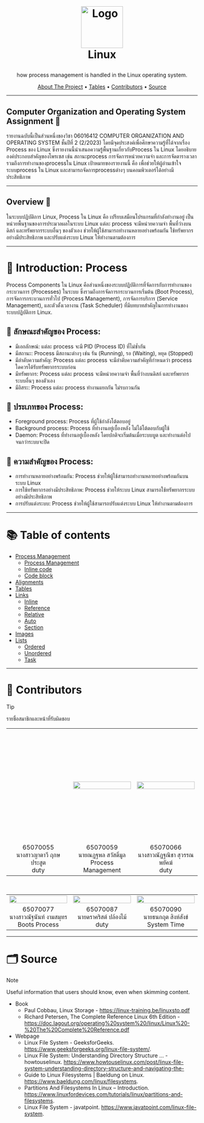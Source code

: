 <!-- LOGO -->
<br />
<h1>
<p align="center">
  <img src="https://cdn-icons-png.flaticon.com/512/518/518713.png" alt="Logo" width="auto" height="110">
  <br>Linux
</h1>
  <p align="center">
    how process management is handled in the Linux operating system.
    <br />
    </p>
</p>
<p align="center">
  <a href="#about">About The Project</a> •
  <a href="#table">Tables</a> •
  <a href="#contributors">Contributors</a> •
  <a href="#source">Source</a>
</p>  

---

<a id="about"></a>
## Computer Organization and Operating System Assignment  :pushpin:
รายงานฉบับนี้เป็นส่วนหนึ่งของวิชา 06016412 COMPUTER ORGANIZATION AND OPERATING SYSTEM ชั้นปีที่ 2 (2/2023) โดยมีจุดประสงค์เพื่อศึกษาความรู้ที่ได้จากเรื่อง Process ของ Linux ซึ่งรายงานนี้นำเสนอความรู้พื้นฐานเกี่ยวกับProcess ใน Linux โดยอธิบายองค์ประกอบสำคัญของโพรเซส เช่น สถานะprocess การจัดการหน่วยความจำ และการจัดตารางเวลา รวมถึงการทำงานของprocessใน Linux เป้าหมายของรายงานนี้ คือ เพื่อช่วยให้ผู้อ่านเข้าใจระบบprocess ใน Linux และสามารถจัดการprocessต่างๆ บนคอมพิวเตอร์ได้อย่างมีประสิทธิภาพ

---

<a id="overview"></a>
## Overview :pushpin:
ในระบบปฏิบัติการ Linux,  Process ใน Linux คือ เปรียบเสมือนโปรแกรมที่กำลังทำงานอยู่ เป็นหน่วยพื้นฐานของการประมวลผลในระบบ Linux แต่ละ process จะมีหน่วยความจำ พื้นที่ว่างบนดิสก์ และทรัพยากรระบบอื่นๆ ของตัวเอง ช่วยให้ผู้ใช้สามารถทำงานหลายอย่างพร้อมกัน ใช้ทรัพยากรอย่างมีประสิทธิภาพ และปรับแต่งระบบ Linux ให้ทำงานตามต้องการ

---

<a id="introduction"></a>
# :round_pushpin: Introduction: Process
Process Components ใน Linux
คือส่วนหนึ่งของระบบปฏิบัติการที่จัดการกับการทำงานของกระบวนการ (Processes) ในระบบ ซึ่งรวมถึงการจัดการกระบวนการเริ่มต้น (Boot Process), การจัดการกระบวนการทั่วไป (Process Management), การจัดการบริการ (Service Management), และตัวตั้งเวลางาน (Task Scheduler) ที่มีบทบาทสำคัญในการทำงานของระบบปฏิบัติการ Linux.


## :paperclip: ลักษณะสำคัญของ Process:
- มีเอกลักษณ์: แต่ละ process จะมี PID (Process ID) ที่ไม่ซ้ำกัน
- มีสถานะ: Process มีสถานะต่างๆ เช่น รัน (Running), รอ (Waiting), หยุด (Stopped)
- มีลำดับความสำคัญ: Process แต่ละ process จะมีลำดับความสำคัญที่กำหนดว่า process ใดควรได้รับทรัพยากรระบบก่อน
- มีทรัพยากร: Process แต่ละ process จะมีหน่วยความจำ พื้นที่ว่างบนดิสก์ และทรัพยากรระบบอื่นๆ ของตัวเอง
- มีอิสระ: Process แต่ละ process ทำงานแยกกัน ไม่รบกวนกัน

## :paperclip: ประเภทของ Process:
- Foreground process: Process ที่ผู้ใช้กำลังโต้ตอบอยู่
- Background process: Process ที่ทำงานอยู่เบื้องหลัง ไม่ได้โต้ตอบกับผู้ใช้
- Daemon: Process ที่ทำงานอยู่เบื้องหลัง โดยปกติจะเริ่มต้นเมื่อระบบบูต และทำงานต่อไปจนกว่าระบบจะปิด

## :paperclip: ความสำคัญของ Process:
- การทำงานหลายอย่างพร้อมกัน: Process ช่วยให้ผู้ใช้สามารถทำงานหลายอย่างพร้อมกันบนระบบ Linux
- การใช้ทรัพยากรอย่างมีประสิทธิภาพ: Process ช่วยให้ระบบ Linux สามารถใช้ทรัพยากรระบบอย่างมีประสิทธิภาพ
- การปรับแต่งระบบ: Process ช่วยให้ผู้ใช้สามารถปรับแต่งระบบ Linux ให้ทำงานตามต้องการ


---

<a id="table"></a>
# :books: Table of contents

- <a href="059 l Process Management/README.md">Process Management</a>
	- <a href="059 l Process Management/#test">Process Management</a>
	* [Inline code](#inline-code)
	* [Code block](#code-block)
- [Alignments](#alignments)
- [Tables](#tables)
- [Links](#links)
	* [Inline](#inline)
	* [Reference](#reference)
	* [Relative](#relative)
	* [Auto](#auto)
	* [Section](#section)
- [Images](#images)
- [Lists](#lists)
	* [Ordered](#ordered)
	* [Unordered](#unordered)
	* [Task](#task)

---

<a id="contributors"></a>
# :briefcase: Contributors
> [!TIP]
> รายชื่อสมาชิกและหน้าที่รับผิดชอบ
>
><p align="center">
><table width="100%" gap="30px">
>    <tr gap="30px">
>      <td width="33%" style="height: 300px; background-image: url('https://github.com/MaledKhaoSan/Project-Comor/blob/main/assets/055.JPG?raw=true'); background-size: cover; background-position: center;"></td>
>      <td width="33%"><img src="https://github.com/MaledKhaoSan/Project-Comor/blob/main/assets/059.png?raw=true" width="100%"/></td>
>      <td width="33%"><img src="https://cdn-icons-png.flaticon.com/512/1077/1077114.png" width="100%"/></td>
>    </tr>
>    <tr>
>      <td align="center">65070055<br>นางสาวญาตาวี  ฤกษประสูต<br>duty</td>
>      <td align="center">65070059<br>นายณฏฐพล สวัสดิ์มูล<br>Process Management</td>
>      <td align="center">65070066<br>นางสาวณัฏฐณิชา  สุวรรณพยัคฆ์<br>duty</td>
>    </tr>
></table>
><br>
><table width="100%">
>    <tr>
>      <td width="33%"><img src="https://cdn-icons-png.flaticon.com/512/1077/1077114.png" width="100%"/></td>
>      <td width="33%"><img src="https://cdn-icons-png.flaticon.com/512/1077/1077114.png" width="100%"/></td>
>      <td width="33%"><img src="https://github.com/MaledKhaoSan/Project-Comor/blob/main/assets/090.jpg" width="100%"/></td>
>    </tr>
>    <tr>
>      <td align="center">65070077<br>นางสาวณัฐนันท์  งามสมุทร<br>Boots Process</td>
>      <td align="center">65070087<br>นายดราคริสต์  ปล้องไม้<br>duty</td>
>      <td align="center">65070090<br>นายธนกฤต  สิงห์สังข์<br>System Time</td>
>    </tr>
></table>
></p>

---

<a id="source"></a>
# :card_index_dividers: Source
> [!NOTE]
> Useful information that users should know, even when skimming content.
> - Book
>    - Paul Cobbau, Linux Storage - https://linux-training.be/linuxsto.pdf
>    - Richard Petersen, The Complete Reference Linux 6th Edition - https://doc.lagout.org/operating%20system%20/linux/Linux%20-%20The%20Complete%20Reference.pdf
> - Webpage
>    - Linux File System - GeeksforGeeks. https://www.geeksforgeeks.org/linux-file-system/.
>    - Linux File System: Understanding Directory Structure ... - howtouselinux. https://www.howtouselinux.com/post/linux-file-system-understanding-directory-structure-and-navigating-the-
>    - Guide to Linux Filesystems | Baeldung on Linux. https://www.baeldung.com/linux/filesystems.
>    - Partitions And Filesystems In Linux – Introduction. https://www.linuxfordevices.com/tutorials/linux/partitions-and-filesystems.
>    - Linux File System - javatpoint. https://www.javatpoint.com/linux-file-system.
